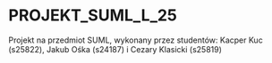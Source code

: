 # PROJEKT_SUML_L_25
Projekt na przedmiot SUML, wykonany przez studentów: Kacper Kuc (s25822), Jakub Ośka (s24187) i Cezary Klasicki (s25819)
